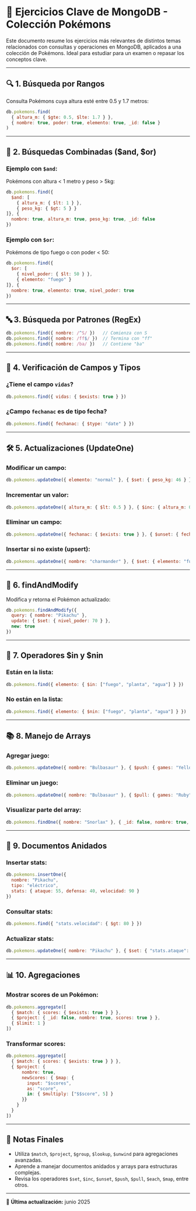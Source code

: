 # 📘 Ejercicios Clave de MongoDB - Colección Pokémons

Este documento resume los ejercicios más relevantes de distintos temas relacionados con consultas y operaciones en MongoDB, aplicados a una colección de Pokémons. Ideal para estudiar para un examen o repasar los conceptos clave.

---

## 🔍 1. Búsqueda por Rangos

Consulta Pokémons cuya altura esté entre 0.5 y 1.7 metros:

```js
db.pokemons.find(
  { altura_m: { $gte: 0.5, $lte: 1.7 } },
  { nombre: true, poder: true, elemento: true, _id: false }
)
```

---

## 🧩 2. Búsquedas Combinadas ($and, $or)

### Ejemplo con `$and`:
Pokémons con altura < 1 metro y peso > 5kg:

```js
db.pokemons.find({
  $and: [
    { altura_m: { $lt: 1 } },
    { peso_kg: { $gt: 5 } }
]}, {
  nombre: true, altura_m: true, peso_kg: true, _id: false
})
```

### Ejemplo con `$or`:
Pokémons de tipo fuego o con poder < 50:

```js
db.pokemons.find({
  $or: [
    { nivel_poder: { $lt: 50 } },
    { elemento: "fuego" }
]}, {
  nombre: true, elemento: true, nivel_poder: true
})
```

---

## 🔤 3. Búsqueda por Patrones (RegEx)

```js
db.pokemons.find({ nombre: /^S/ })   // Comienza con S
db.pokemons.find({ nombre: /ff$/ })  // Termina con "ff"
db.pokemons.find({ nombre: /ba/ })   // Contiene "ba"
```

---

## 🧪 4. Verificación de Campos y Tipos

### ¿Tiene el campo `vidas`?
```js
db.pokemons.find({ vidas: { $exists: true } })
```

### ¿Campo `fechanac` es de tipo fecha?
```js
db.pokemons.find({ fechanac: { $type: "date" } })
```

---

## 🛠 5. Actualizaciones (UpdateOne)

### Modificar un campo:
```js
db.pokemons.updateOne({ elemento: "normal" }, { $set: { peso_kg: 46 } })
```

### Incrementar un valor:
```js
db.pokemons.updateOne({ altura_m: { $lt: 0.5 } }, { $inc: { altura_m: 0.1 } })
```

### Eliminar un campo:
```js
db.pokemons.updateOne({ fechanac: { $exists: true } }, { $unset: { fechanac: true } })
```

### Insertar si no existe (upsert):
```js
db.pokemons.updateOne({ nombre: "charmander" }, { $set: { elemento: "fuego" } }, { upsert: true })
```

---

## 🔄 6. findAndModify

Modifica y retorna el Pokémon actualizado:

```js
db.pokemons.findAndModify({
  query: { nombre: "Pikachu" },
  update: { $set: { nivel_poder: 70 } },
  new: true
})
```

---

## 🧮 7. Operadores $in y $nin

### Están en la lista:
```js
db.pokemons.find({ elemento: { $in: ["fuego", "planta", "agua"] } })
```

### No están en la lista:
```js
db.pokemons.find({ elemento: { $nin: ["fuego", "planta", "agua"] } })
```

---

## 📚 8. Manejo de Arrays

### Agregar juego:
```js
db.pokemons.updateOne({ nombre: "Bulbasaur" }, { $push: { games: "Yellow" } })
```

### Eliminar un juego:
```js
db.pokemons.updateOne({ nombre: "Bulbasaur" }, { $pull: { games: "Ruby" } })
```

### Visualizar parte del array:
```js
db.pokemons.findOne({ nombre: "Snorlax" }, { _id: false, nombre: true, games: { $slice: 1 } })
```

---

## 🧬 9. Documentos Anidados

### Insertar stats:
```js
db.pokemons.insertOne({
  nombre: "Pikachu",
  tipo: "eléctrico",
  stats: { ataque: 55, defensa: 40, velocidad: 90 }
})
```

### Consultar stats:
```js
db.pokemons.find({ "stats.velocidad": { $gt: 80 } })
```

### Actualizar stats:
```js
db.pokemons.updateOne({ nombre: "Pikachu" }, { $set: { "stats.ataque": 60 } })
```

---

## 📊 10. Agregaciones

### Mostrar scores de un Pokémon:
```js
db.pokemons.aggregate([
  { $match: { scores: { $exists: true } } },
  { $project: { _id: false, nombre: true, scores: true } },
  { $limit: 1 }
])
```

### Transformar scores:
```js
db.pokemons.aggregate([
  { $match: { scores: { $exists: true } } },
  { $project: {
      nombre: true,
      newScores: { $map: {
        input: "$scores",
        as: "score",
        in: { $multiply: ["$$score", 5] }
      }}
    }
  }
])
```

---

## 🧠 Notas Finales

- Utiliza `$match`, `$project`, `$group`, `$lookup`, `$unwind` para agregaciones avanzadas.
- Aprende a manejar documentos anidados y arrays para estructuras complejas.
- Revisa los operadores `$set`, `$inc`, `$unset`, `$push`, `$pull`, `$each`, `$map`, entre otros.

---
📅 **Última actualización:** junio 2025